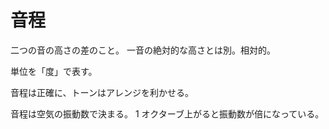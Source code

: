 # 音程

二つの音の高さの差のこと。
一音の絶対的な高さとは別。相対的。

単位を「度」で表す。

音程は正確に、トーンはアレンジを利かせる。

音程は空気の振動数で決まる。
1 オクターブ上がると振動数が倍になっている。
